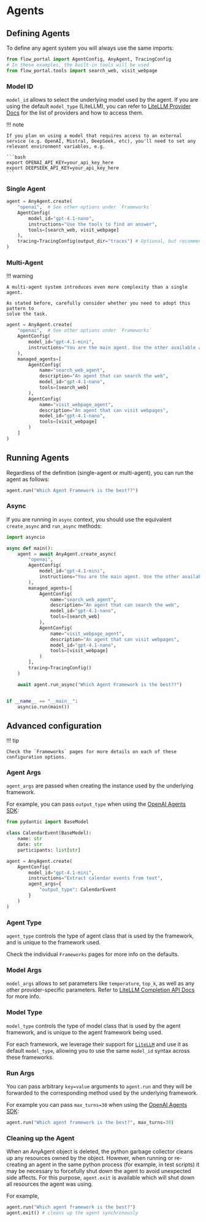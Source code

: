 # Agents

## Defining Agents

To define any agent system you will always use the same imports:

```python
from flow_portal import AgentConfig, AnyAgent, TracingConfig
# In these examples, the built-in tools will be used
from flow_portal.tools import search_web, visit_webpage
```


### Model ID

`model_id` allows to select the underlying model used by the agent.
If you are using the default `model_type` (LiteLLM), you can refer to [LiteLLM Provider Docs](https://docs.litellm.ai/docs/providers) for the list of providers and how to access them.

!!! note

    If you plan on using a model that requires access to an external service (e.g. OpenAI, Mistral, DeepSeek, etc), you'll need to set any relevant environment variables, e.g.

    ```bash
    export OPENAI_API_KEY=your_api_key_here
    export DEEPSEEK_API_KEY=your_api_key_here
    ```

### Single Agent

```python
agent = AnyAgent.create(
    "openai",  # See other options under `Frameworks`
    AgentConfig(
        model_id="gpt-4.1-nano",
        instructions="Use the tools to find an answer",
        tools=[search_web, visit_webpage]
    ),
    tracing=TracingConfig(output_dir="traces") # Optional, but recommended for saving and viewing traces
)
```

### Multi-Agent

!!! warning

    A multi-agent system introduces even more complexity than a single agent.

    As stated before, carefully consider whether you need to adopt this pattern to
    solve the task.

```python
agent = AnyAgent.create(
    "openai",  # See other options under `Frameworks`
    AgentConfig(
        model_id="gpt-4.1-mini",
        instructions="You are the main agent. Use the other available agents to find an answer",
    ),
    managed_agents=[
        AgentConfig(
            name="search_web_agent",
            description="An agent that can search the web",
            model_id="gpt-4.1-nano",
            tools=[search_web]
        ),
        AgentConfig(
            name="visit_webpage_agent",
            description="An agent that can visit webpages",
            model_id="gpt-4.1-nano",
            tools=[visit_webpage]
        )
    ]
)
```

## Running Agents

Regardless of the definition (single-agent or multi-agent), you can run the
agent as follows:

```python
agent.run("Which Agent Framework is the best??")
```

### Async

If you are running in `async` context, you should use the equivalent `create_async` and `run_async` methods:

```python
import asyncio

async def main():
    agent = await AnyAgent.create_async(
        "openai",
        AgentConfig(
            model_id="gpt-4.1-mini",
            instructions="You are the main agent. Use the other available agents to find an answer",
        ),
        managed_agents=[
            AgentConfig(
                name="search_web_agent",
                description="An agent that can search the web",
                model_id="gpt-4.1-nano",
                tools=[search_web]
            ),
            AgentConfig(
                name="visit_webpage_agent",
                description="An agent that can visit webpages",
                model_id="gpt-4.1-nano",
                tools=[visit_webpage]
            )
        ],
        tracing=TracingConfig()
    )

    await agent.run_async("Which Agent Framework is the best??")


if __name__ == "__main__":
    asyncio.run(main())

```

## Advanced configuration

!!! tip

    Check the `Frameworks` pages for more details on each of these
    configuration options.

### Agent Args

`agent_args` are passed when creating the instance used by the underlying framework.

For example, you can pass `output_type` when using the [OpenAI Agents SDK](https://github.com/openai/openai-agents-python):

```python
from pydantic import BaseModel

class CalendarEvent(BaseModel):
    name: str
    date: str
    participants: list[str]

agent = AnyAgent.create(
    AgentConfig(
        model_id="gpt-4.1-mini",
        instructions="Extract calendar events from text",
        agent_args={
            "output_type": CalendarEvent
        }
    )
)
```

### Agent Type

`agent_type` controls the type of agent class that is used by the framework, and is unique to the framework used.

Check the individual `Frameworks` pages for more info on the defaults.

### Model Args

`model_args` allows to set parameters like `temperature`, `top_k`, as well as any other provider-specific parameters.
Refer to [LiteLLM Completion API Docs](https://docs.litellm.ai/docs/text_completion) for more info.

### Model Type

`model_type` controls the type of model class that is used by the agent framework, and is unique to the agent framework being used.

For each framework, we leverage their support for [`LiteLLM`](https://github.com/BerriAI/litellm) and use it as default `model_type`, allowing you to use the same `model_id` syntax across these frameworks.

### Run Args

You can pass arbitrary `key=value` arguments to `agent.run` and they will be forwarded
to the corresponding method used by the underlying framework.

For example you can pass `max_turns=30` when using the [OpenAI Agents SDK](https://github.com/openai/openai-agents-python):

```python
agent.run("Which agent framework is the best?", max_turns=30)
```


### Cleaning up the Agent

When an AnyAgent object is deleted, the python garbage collector cleans up any resources owned by the object. However, when running or re-creating an agent in the same python process (for example, in test scripts) it may be necessary to forcefully shut down the agent to avoid unexpected side affects. For this purpose, `agent.exit` is available which will shut down all resources the agent was using.

For example,

```python
agent.run("Which agent framework is the best?")
agent.exit() # cleans up the agent synchronously
```
